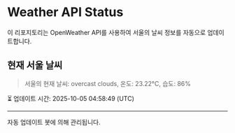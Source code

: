 
# Weather API Status

이 리포지토리는 OpenWeather API를 사용하여 서울의 날씨 정보를 자동으로 업데이트합니다.

## 현재 서울 날씨
> 서울의 현재 날씨: overcast clouds, 온도: 23.22°C, 습도: 86%

⏳ 업데이트 시간: 2025-10-05 04:58:49 (UTC)

---
자동 업데이트 봇에 의해 관리됩니다.
